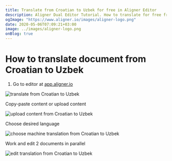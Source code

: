 ```yaml
---
title: Translate from Croatian to Uzbek for free in Aligner Editor
description: Aligner Dual Editor Tutorial. How to translate for free from Croatian to Uzbek. Aligner is multilingual document management platform. 
ogImage: "https://www.aligner.io/images/aligner-logo.png"
date: 2020-05-06T07:09:21+03:00
image: ../images/aligner-logo.png
onBlog: true
---
```


# How to translate document from Croatian to Uzbek

1. Go to editor at [app.aligner.io](https://app.aligner.io "Aligner App web page")

![translate from Croatian to Uzbek](../aligner-blank-editor.png "translate from Croatian to Uzbek")

Copy-paste content or upload content

![upload content from Croatian to Uzbek](../aligner-uploaded-document.png "upload content from Croatian to Uzbek")

Choose desired language

![choose machine translation from Croatian to Uzbek](../aligner-language-dropdown.png "choose machine translation from Croatian to Uzbek")

Work and edit 2 documents in parallel

![edit translation from Croatian to Uzbek](../aligner-double-sitded-editor.png "edit translation from Croatian to Uzbek")

